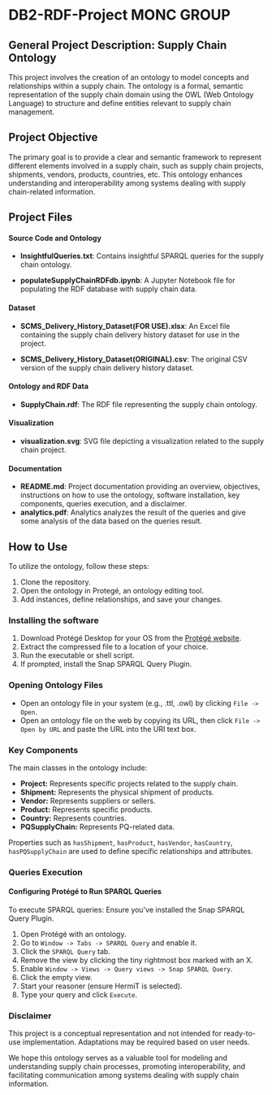 # DB2-RDF-Project MONC GROUP

## General Project Description: Supply Chain Ontology

This project involves the creation of an ontology to model concepts and relationships within a supply chain. The ontology is a formal, semantic representation of the supply chain domain using the OWL (Web Ontology Language) to structure and define entities relevant to supply chain management.

## Project Objective

The primary goal is to provide a clear and semantic framework to represent different elements involved in a supply chain, such as supply chain projects, shipments, vendors, products, countries, etc. This ontology enhances understanding and interoperability among systems dealing with supply chain-related information.


## Project Files

#### Source Code and Ontology

- **InsightfulQueries.txt**: Contains insightful SPARQL queries for the supply chain ontology.

- **populateSupplyChainRDFdb.ipynb**: A Jupyter Notebook file for populating the RDF database with supply chain data.

#### Dataset

- **SCMS_Delivery_History_Dataset(FOR USE).xlsx**: An Excel file containing the supply chain delivery history dataset for use in the project.

- **SCMS_Delivery_History_Dataset(ORIGINAL).csv**: The original CSV version of the supply chain delivery history dataset.

#### Ontology and RDF Data

- **SupplyChain.rdf**: The RDF file representing the supply chain ontology.

#### Visualization

- **visualization.svg**: SVG file depicting a visualization related to the supply chain project.

#### Documentation

- **README.md**: Project documentation providing an overview, objectives, instructions on how to use the ontology, software installation, key components, queries execution, and a disclaimer.
- **analytics.pdf**: Analytics analyzes the result of the queries and give some analysis of the data based on the queries result.

## How to Use

To utilize the ontology, follow these steps:

1. Clone the repository.
2. Open the ontology in Protegé, an ontology editing tool.
3. Add instances, define relationships, and save your changes.

### Installing the software

1. Download Protégé Desktop for your OS from the [Protégé website](https://protege.stanford.edu/).
2. Extract the compressed file to a location of your choice.
3. Run the executable or shell script.
4. If prompted, install the Snap SPARQL Query Plugin.

### Opening Ontology Files

- Open an ontology file in your system (e.g., .ttl, .owl) by clicking `File -> Open`.
- Open an ontology file on the web by copying its URL, then click `File -> Open by URL` and paste the URL into the URI text box.

### Key Components

The main classes in the ontology include:

- **Project:** Represents specific projects related to the supply chain.
- **Shipment:** Represents the physical shipment of products.
- **Vendor:** Represents suppliers or sellers.
- **Product:** Represents specific products.
- **Country:** Represents countries.
- **PQSupplyChain:** Represents PQ-related data.

Properties such as `hasShipment`, `hasProduct`, `hasVendor`, `hasCountry`, `hasPQSupplyChain` are used to define specific relationships and attributes.

### Queries Execution
#### Configuring Protégé to Run SPARQL Queries

To execute SPARQL queries:
Ensure you've installed the Snap SPARQL Query Plugin.

1. Open Protégé with an ontology.
2. Go to `Window -> Tabs -> SPARQL Query` and enable it.
3. Click the `SPARQL Query` tab.
4. Remove the view by clicking the tiny rightmost box marked with an X.
5. Enable `Window -> Views -> Query views -> Snap SPARQL Query`.
6. Click the empty view.
7. Start your reasoner (ensure HermiT is selected).
8. Type your query and click `Execute`.

### Disclaimer

This project is a conceptual representation and not intended for ready-to-use implementation. Adaptations may be required based on user needs.

We hope this ontology serves as a valuable tool for modeling and understanding supply chain processes, promoting interoperability, and facilitating communication among systems dealing with supply chain information.
